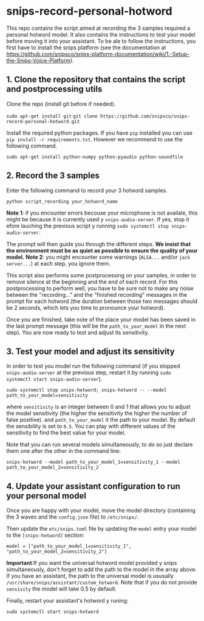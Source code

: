 # snips-record-personal-hotword

This repo contains the script aimed at recording the 3 samples required a personal hotword model. 
It also contains the instructions to test your model before moving it into your assistant. To be ale to follow the instructions, you first have to install the snips platform (see the documentation at https://github.com/snipsco/snips-platform-documentation/wiki/1.-Setup-the-Snips-Voice-Platform).

## 1. Clone the repository that contains the script and postprocessing utils

Clone the repo (install git before if needed).

```sudo apt-get install git```
```git clone https://github.com/snipsco/snips-record-personal-hotword.git```

Install the required python packages. If you have `pip` installed you can use `pip install -r requirements.txt`. However we recommend to use the following command.

```sudo apt-get install python-numpy python-pyaudio python-soundfile```


## 2. Record the 3 samples

Enter the following command to record your 3 hotword samples.

```python script_recording your_hotword_name```

**Note 1**: if you encounter errors becouse your microphone is not availale, this might be because it is currently used y `snips-audio-server`. If yes, stop it efore lauching the previous script y running `sudo systemctl stop snips-audio-server`.


The prompt will then guide you through the different steps. **We insist that the environment must 
be as quiet as possible to ensure the quality of your model.**
**Note 2**: you might encounter some warnings (`ALSA...` and/or `jack server...`) at each step, you ignore them.

This script also performs some postprocessing on your samples, in order to remove silence at the beginning and the end of each record. 
For this postprocessing to perform well, you have to be sure not to make any noise between the 
"recording..." and the "finished recording" messages in the prompt for each hotword (the duration between those two messages should be 2 seconds, 
which lets you time to pronounce your hotword). 

Once you are finished, take note of the place your model has been saved in the last prompt message (this will be the `path_to_your_model` in the next step). You are now ready to test and adjust its sensitivity.

## 3. Test your model and adjust its sensitivity

In order to test you model run the following command (if you stopped `snips-audio-server` at the previous step, restart it by running `sudo systemctl start snips-audio-server`).

```sudo systemctl stop snips-hotword; snips-hotword -- --model path_to_your_model=sensitivity```

where `sensitivity` is an integer between 0 and 1 that allows you to adjust the model sensitivity (the higher the sensitivity the higher the number of false positive).
 and `path_to_your_model` it the path to your model. By default the sensibility is set to `0.5`. You can play with different values of the sensitivity to find the best value for your model.

Note that you can run several models simultaneously, to do so just declare them one after the other in the command line:

```snips-hotword --model path_to_your_model_1=sensitivity_1 --model path_to_your_model_2=sensitivity_2```

## 4. Update your assistant configuration to run your personal model

Once you are happy with your model, move the model directory (containing the 3 waves and the `config.json` file) to `/etc/snips/`.

Then update the `etc/snips.toml` file by updating the `model` entry your model to the `[snips-hotword]` section:

```
model = ["path_to_your_model_1=sensitivity_1", "path_to_your_model_2=sensitivity_2"]
```

**Important**:If you want the universal hotword model provided y snips simultaneously, don't forget to add the path to the model in the array above. If you have an assistant, the path to the universal model is ususally `/usr/share/snips/assistant/custom_hotword`.
Note that if you do not provide `sensivity` the model will take 0.5 by default.

Finally, restart your assistant's hotword y runing:

```sudo systemctl start snips-hotword```


